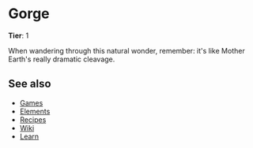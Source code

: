 # Gorge

**Tier**: 1

When wandering through this natural wonder, remember: it's like Mother Earth's really dramatic cleavage.

## See also

* [Games](/wiki/games)
* [Elements](/wiki/elements)
* [Recipes](/wiki/recipes)
* [Wiki](/wiki/index)
* [Learn](/learn/index)